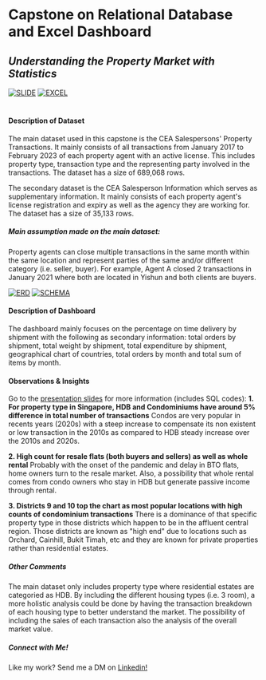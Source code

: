 # Capstone on Relational Database and Excel Dashboard

## _Understanding the Property Market with Statistics_

[![SLIDE](https://i.gyazo.com/26de1e460c449cfc9a2a9819fb0ce7c9.jpg)](https://gyazo.com/26de1e460c449cfc9a2a9819fb0ce7c9)
[![EXCEL](https://i.gyazo.com/663fd56a85e2925164683fcbd33b2ab7.png)](https://gyazo.com/663fd56a85e2925164683fcbd33b2ab7)

#

#### Description of Dataset

The main dataset used in this capstone is the CEA Salespersons' Property Transactions. It mainly consists of all transactions from January 2017 to February 2023 of each property agent with an active license. This includes property type, transaction type and the representing party involved in the transactions. The dataset has a size of 689,068 rows.

The secondary dataset is the CEA Salesperson Information which serves as supplementary information. It mainly consists of each property agent's license registration and expiry as well as the agency they are working for. The dataset has a size of 35,133 rows.

##### **Main assumption made on the main dataset:**
Property agents can close multiple transactions in the same month within the same location and represent parties of the same and/or different category (i.e. seller, buyer). For example, Agent A closed 2 transactions in January 2021 where both are located in Yishun and both clients are buyers.

[![ERD](https://i.gyazo.com/28e43fce451060263a8277479e4990bf.png)](https://gyazo.com/28e43fce451060263a8277479e4990bf)
[![SCHEMA](https://i.gyazo.com/04294690ee03b56048aefbce5c874701.png)](https://gyazo.com/04294690ee03b56048aefbce5c874701)

#### Description of Dashboard
The dashboard mainly focuses on the percentage on time delivery by shipment with the following as secondary information: total orders by shipment, total weight by shipment, total expenditure by shipment, geographical chart of countries, total orders by month and total sum of items by month.

#### Observations & Insights
Go to the [presentation slides]( https://github.com/NMustikha/SCTP-Capstone-2-Property-Statistics/blob/main/Capstone%202%20-%20Property%20Statistics.pptx) for more information (includes SQL codes):
**1. For property type in Singapore, HDB and Condominiums have around 5% difference in total number of transactions**
Condos are very popular in recents years (2020s) with a steep increase to compensate its non existent or low transaction in the 2010s as compared to HDB steady increase over the 2010s and 2020s.

**2. High count for resale flats (both buyers and sellers) as well as whole rental**
Probably with the onset of the pandemic and delay in BTO flats, home owners turn to the resale market. Also, a possibility that whole rental comes from condo owners who stay in HDB but generate passive income through rental.

**3. Districts 9 and 10 top the chart as most popular locations with high counts of condominium transactions**
There is a dominance of that specific property type in those districts which happen to be in the affluent central region. Those districts are known as "high end" due to locations such as Orchard, Cainhill, Bukit Timah, etc and they are known for private properties rather than residential estates.

##### **Other Comments**
The main dataset only includes property type where residential estates are categoried as HDB. By including the different housing types (i.e. 3 room), a more holistic analysis could be done by having the transaction breakdown of each housing type to better understand the market. The possibility of including the sales of each transaction also the analysis of the overall market value.

##### Connect with Me!
Like my work? Send me a DM on [Linkedin!](https://sg.linkedin.com/in/noor-mustikha-nk)